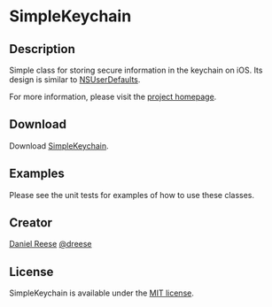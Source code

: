 SimpleKeychain
===============

Description
---------------

Simple class for storing secure information in the keychain on iOS. Its design is
similar to [NSUserDefaults](http://developer.apple.com/library/ios/documentation/Cocoa/Reference/Foundation/Classes/NSUserDefaults_Class/).

For more information, please visit the [project homepage](http://github.com/dreese/simple-keychain).

Download
---------------

Download [SimpleKeychain](https://github.com/dreese/simple-keychain/zipball/master).

Examples
---------------

Please see the unit tests for examples of how to use these classes.

Creator
---------------
[Daniel Reese](http://www.danandcheryl.com/)
[@dreese](http://twitter.com/dreese)

License
---------------

SimpleKeychain is available under the [MIT license](http://opensource.org/licenses/MIT).
